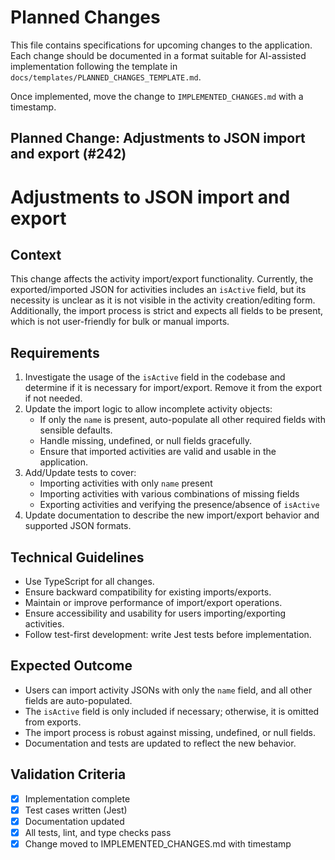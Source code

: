 # Planned Changes

This file contains specifications for upcoming changes to the application. Each change should be documented in a format suitable for AI-assisted implementation following the template in `docs/templates/PLANNED_CHANGES_TEMPLATE.md`.

Once implemented, move the change to `IMPLEMENTED_CHANGES.md` with a timestamp.

## Planned Change: Adjustments to JSON import and export (#242)

# Adjustments to JSON import and export

## Context
This change affects the activity import/export functionality. Currently, the exported/imported JSON for activities includes an `isActive` field, but its necessity is unclear as it is not visible in the activity creation/editing form. Additionally, the import process is strict and expects all fields to be present, which is not user-friendly for bulk or manual imports.

## Requirements
1. Investigate the usage of the `isActive` field in the codebase and determine if it is necessary for import/export. Remove it from the export if not needed.
2. Update the import logic to allow incomplete activity objects:
   - If only the `name` is present, auto-populate all other required fields with sensible defaults.
   - Handle missing, undefined, or null fields gracefully.
   - Ensure that imported activities are valid and usable in the application.
3. Add/Update tests to cover:
   - Importing activities with only `name` present
   - Importing activities with various combinations of missing fields
   - Exporting activities and verifying the presence/absence of `isActive`
4. Update documentation to describe the new import/export behavior and supported JSON formats.

## Technical Guidelines
- Use TypeScript for all changes.
- Ensure backward compatibility for existing imports/exports.
- Maintain or improve performance of import/export operations.
- Ensure accessibility and usability for users importing/exporting activities.
- Follow test-first development: write Jest tests before implementation.

## Expected Outcome
- Users can import activity JSONs with only the `name` field, and all other fields are auto-populated.
- The `isActive` field is only included if necessary; otherwise, it is omitted from exports.
- The import process is robust against missing, undefined, or null fields.
- Documentation and tests are updated to reflect the new behavior.

## Validation Criteria
- [x] Implementation complete
- [x] Test cases written (Jest)
- [x] Documentation updated
- [x] All tests, lint, and type checks pass
- [x] Change moved to IMPLEMENTED_CHANGES.md with timestamp
